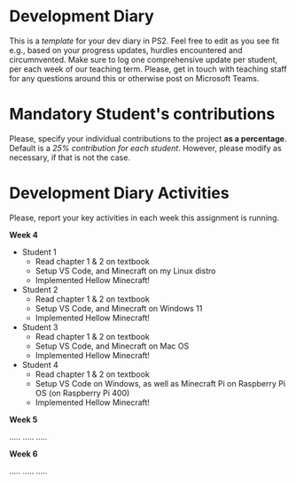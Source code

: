 # Development Diary
This is a *template* for your dev diary in PS2.
Feel free to edit as you see fit e.g., based on your progress updates, hurdles encountered and circumnvented.
Make sure to log one comprehensive update per student, per each week of our teaching term.
Please, get in touch with teaching staff for any questions around this or otherwise post on Microsoft Teams.

# Mandatory Student's contributions
Please, specify your individual contributions to the project **as a percentage**. 
Default is a *25% contribution for each student*. However, please modify as necessary, if that is not the case.

# Development Diary Activities
Please, report your key activities in each week this assignment is running.  

**Week 4**
* Student 1
    * Read chapter 1 & 2 on textbook
    * Setup VS Code, and Minecraft on my Linux distro
    * Implemented Hellow Minecraft!
* Student 2
    * Read chapter 1 & 2 on textbook
    * Setup VS Code, and Minecraft on Windows 11
    * Implemented Hellow Minecraft!
* Student 3
    * Read chapter 1 & 2 on textbook
    * Setup VS Code, and Minecraft on Mac OS
    * Implemented Hellow Minecraft!
* Student 4
    * Read chapter 1 & 2 on textbook
    * Setup VS Code on Windows, as well as Minecraft Pi on Raspberry Pi OS (on Raspberry Pi 400)
    * Implemented Hellow Minecraft!

**Week 5**

.....
.....
.....

**Week 6**

.....
.....
.....
